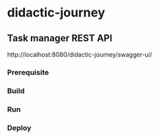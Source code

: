 # didactic-journey
## Task manager REST API

http://localhost:8080/didactic-journey/swagger-ui/

### Prerequisite

### Build

### Run

### Deploy


